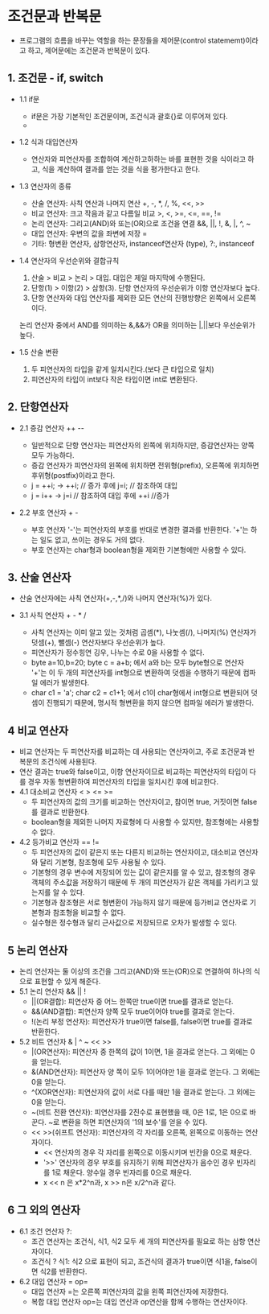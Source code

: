 # 조건문과 반복문
+ 프로그램의 흐름을 바꾸는 역할을 하는 문장들을 제어문(control statememt)이라고 하고, 제어문에는 조건문과 반복문이 있다.
  
## 1. 조건문 - if, switch

+ 1.1 if문
  
  + if문은 가장 기본적인 조건문이며, 조건식과 괄호{}로 이루어져 있다.
  + 

+ 1.2 식과 대입연산자
  + 연산자와 피연산자를 조합하여 계산하고하하는 바를 표현한 것을 식이라고 하고, 식을 계산하여 결과를 얻는 것을 식을 평가한다고 한다.

+ 1.3 연산자의 종류
  + 산술 연산자: 사칙 연산과 나머지 연산 +, -, *, /, %, <<, >>
  + 비교 연산자: 크고 작음과 같고 다름일 비교 >, <, >=, <=, ==, !=
  + 논리 연산자: 그리고(AND)와 또는(OR)으로 조건을 연결 &&, ||, !, &, |, ^, ~
  + 대입 연산자: 우변의 값을 좌변에 저장 =
  + 기타: 형변환 연산자, 삼항연산자, instanceof연산자 (type), ?:, instanceof
 
+ 1.4 연산자의 우선순위와 결합규칙
  1. 산술 > 비교 > 논리 > 대입. 대입은 제일 마지막에 수행된다.
  2. 단항(1) > 이항(2) > 삼항(3). 단항 연산자의 우선순위가 이항 연산자보다 높다.
  3. 단항 연산자와 대입 연산자를 제외한 모든 연산의 진행방향은 왼쪽에서 오른쪽이다.

  논리 연산자 중에서 AND를 의미하는 &,&&가 OR을 의미하는 |,||보다 우선순위가 높다.

+ 1.5 산술 변환
  1. 두 피연산자의 타입을 같게 일치시킨다.(보다 큰 타입으로 일치)
  2. 피연산자의 타입이 int보다 작은 타입이면 int로 변환된다.
      
## 2. 단항연산자

+ 2.1 증감 연산자 ++  --
  + 일반적으로 단항 연산자는 피연산자의 왼쪽에 위치하지만, 증감연산자는 양쪽 모두 가능하다.
  + 증감 연산자가 피연산자의 왼쪽에 위치하면 전위형(prefix), 오른쪽에 위치하면 후위형(postfix)이라고 한다.
  + j = ++i; -> ++i; // 증가 후에 j=i; // 참조하여 대입
  + j = i++ -> j=i // 참조하여 대입 후에 ++i //증가 

+ 2.2 부호 연산자 +  -
  + 부호 연산자 '-'는 피연산자의 부호를 반대로 변경한 결과를 반환한다. '+'는 하는 일도 없고, 쓰이는 경우도 거의 없다.
  + 부호 연산자는 char형과 boolean형을 제외한 기본형에만 사용할 수 있다.
    
## 3. 산술 연산자
+ 산술 연산자에는 사칙 연산자(+,-,*,/)와 나머지 연산자(%)가 있다.

+ 3.1 사칙 연산자 +  -  *  /
  + 사칙 연산자는 이미 알고 있는 것처럼 곱셈(*), 나눗셈(/), 나머지(%) 연산자가 덧셈(+), 뺄셈(-) 연산자보다 우선순위가 높다.
  + 피연산자가 정수힝연 깅우, 나누는 수로 0을 사용할 수 없다.
  + byte a=10,b=20; byte c = a+b; 에서 a와 b는 모두 byte형으로 연산자 '+'는 이 두 개의 피연산자를 int형으로 변환하여 덧셈을 수행하기 때문에 컴파일 에러가 발생한다.
  + char c1 = 'a'; char c2 = c1+1; 에서 c1이 char형에서 int형으로 변환되어 덧셈이 진행되기 때문에, 명시적 형변환을 하지 않으면 컴파일 에러가 발생한다.
 
## 4 비교 연산자
+ 비교 연산자는 두 피연산자를 비교하는 데 사용되는 연산자이고, 주로 조건문과 반복문의 조건식에 사용된다.
+ 연산 결과는 true와 false이고, 이항 연산자이므로 비교하는 피연산자의 타입이 다를 경우 자동 형변환하여 피연산자의 타입을 일치시킨 후에 비교한다.
+ 4.1 대소비교 연산자 <  >  <=  >=
  + 두 피연산자의 값의 크기를 비교하는 연산자이고, 참이면 true, 거짓이면 false를 결과로 반환한다.
  + boolean형을 제외한 나머지 자료형에 다 사용할 수 있지만, 참조형에는 사용할 수 없다.
+ 4.2 등가비교 연산자 == !=
  + 두 피연산자의 값이 같은지 또는 다른지 비교하는 연산자이고, 대소비교 연산자와 달리 기본형, 참조형에 모두 사용될 수 있다.
  + 기본형의 경우 변수에 저장되어 있는 값이 같은지를 알 수 있고, 참조형의 경우 객체의 주소값을 저장하기 때문에 두 개의 피연산자가 같은 객체를 가리키고 있는지를 알 수 있다.
  + 기본형과 참조형은 서로 형변환이 가능하지 않기 때문에 등가비교 연산자로 기본형과 참조형을 비교할 수 없다.
  + 실수형은 정수형과 달리 근사값으로 저장되므로 오차가 발생할 수 있다.

## 5 논리 연산자
+ 논리 연산자는 둘 이상의 조건을 그리고(AND)와 또는(OR)으로 연결하여 하나의 식으로 표현할 수 있게 해준다.
+ 5.1 논리 연산자 &&  ||  !
  + ||(OR결합): 피연산자 중 어느 한쪽만 true이면 true를 결과로 얻는다.
  + &&(AND결합): 피연산자 양쪽 모두 true이어야 true를 결과로 얻는다.
  + !(논리 부정 연산자): 피연산자가 true이면 false를, false이면 true를 결과로 반환한다.
+ 5.2 비트 연산자 &  |  ^  ~  <<  >>
  + |(OR연산자): 피연산자 중 한쪽의 값이 1이면, 1을 결과로 얻는다. 그 외에는 0을 얻는다.
  + &(AND연산자): 피연산자 양 쪽이 모두 1이어야만 1을 결과로 얻는다. 그 외에는 0을 얻는다.
  + ^(XOR연산자): 피연산자의 값이 서로 다를 때만 1을 결과로 얻는다. 그 외에는 0을 얻는다.
  + ~(비트 전환 연산자): 피연산자를 2진수로 표현했을 때, 0은 1로, 1은 0으로 바꾼다. ~로 변환을 하면 피연산자의 '1의 보수'를 얻을 수 있다.
  + << >>(쉬프트 연산자): 피연산자의 각 자리를 오른쪽, 왼쪽으로 이동하는 연산자이다.
    + << 연산자의 경우 각 자리를 왼쪽으로 이동시키며 빈칸을 0으로 채운다.
    + '>>' 연산자의 경우 부호를 유지하기 위해 피연산자가 음수인 경우 빈자리를 1로 채운다. 양수일 경우 빈자리를 0으로 채운다.
    + x << n 은 x*2^n과, x >> n은 x/2^n과 같다.

## 6 그 외의 연산자
+ 6.1 조건 연산자 ?:
  + 조건 연산자는 조건식, 식1, 식2 모두 세 개의 피연산자를 필요로 하는 삼항 연산자이다.
  + 조건식 ? 식1: 식2 으로 표현이 되고, 조건식의 결과가 true이면 식1을, false이면 식2를 반환한다.
+ 6.2 대입 연산자 = op=
  + 대입 연산자 =는 오른쪽 피연산자의 값을 왼쪽 피연산자에 저장한다.
  + 복합 대입 연산자 op=는 대입 연산과 op연산을 함께 수행하는 연산자이다.

